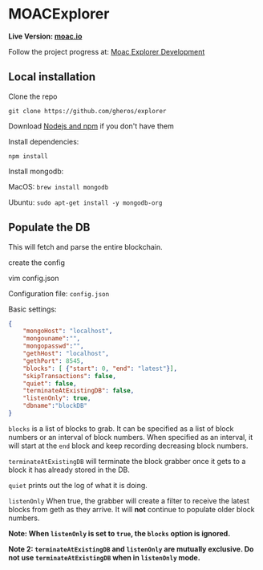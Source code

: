 
# MOACExplorer 

<b>Live Version: [moac.io](http://moac.io)</b>

Follow the project progress at: [Moac Explorer Development]()

## Local installation

Clone the repo

`git clone https://github.com/gheros/explorer`

Download [Nodejs and npm](https://docs.npmjs.com/getting-started/installing-node "Nodejs install") if you don't have them

Install dependencies:

`npm install`

Install mongodb:

MacOS: `brew install mongodb`

Ubuntu: `sudo apt-get install -y mongodb-org`

## Populate the DB

This will fetch and parse the entire blockchain.

create the config

vim config.json

Configuration file: `config.json`

Basic settings:
```json
{
    "mongoHost": "localhost",
    "mongouname":"",
    "mongopasswd":"",
    "gethHost": "localhost",
    "gethPort": 8545,
    "blocks": [ {"start": 0, "end": "latest"}],
    "skipTransactions": false,
    "quiet": false,
    "terminateAtExistingDB": false,
    "listenOnly": true,
    "dbname":"blockDB"
}

```

```blocks``` is a list of blocks to grab. It can be specified as a list of block numbers or an interval of block numbers. When specified as an interval, it will start at the ```end``` block and keep recording decreasing block numbers.

```terminateAtExistingDB``` will terminate the block grabber once it gets to a block it has already stored in the DB.

```quiet``` prints out the log of what it is doing.

```listenOnly``` When true, the grabber will create a filter to receive the latest blocks from geth as they arrive. It will <b>not</b> continue to populate older block numbers.

<b>Note: When ```listenOnly``` is set to ```true```, the ```blocks``` option is ignored. </b>

<b>Note 2: ```terminateAtExistingDB``` and ```listenOnly``` are mutually exclusive. Do not use ```terminateAtExistingDB``` when in ```listenOnly``` mode.</b>


